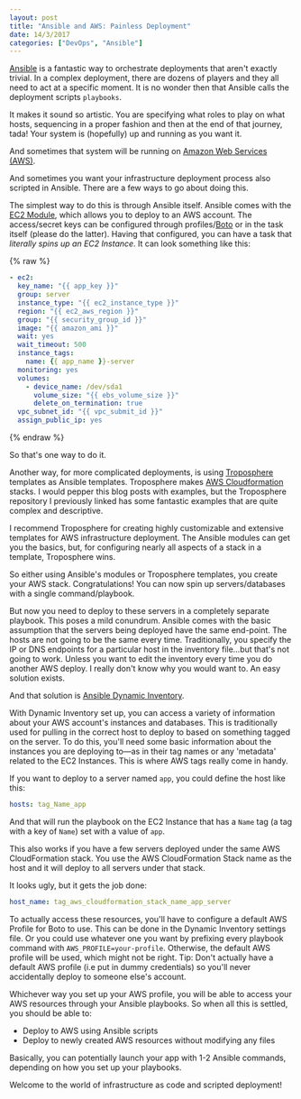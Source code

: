 ```yaml
---
layout: post
title: "Ansible and AWS: Painless Deployment"
date: 14/3/2017
categories: ["DevOps", "Ansible"]
---
```


[Ansible](https://www.ansible.com/) is a fantastic way to orchestrate deployments that aren't exactly trivial. In a complex deployment, there are dozens of players and they all need to act at a specific moment. It is no wonder then that Ansible calls the deployment scripts `playbooks`.

It makes it sound so artistic. You are specifying what roles to play on what hosts, sequencing in a proper fashion and then at the end of that journey, tada! Your system is (hopefully) up and running as you want it.

And sometimes that system will be running on [Amazon Web Services (AWS)](https://aws.amazon.com/).

And sometimes you want your infrastructure deployment process also scripted in Ansible. There are a few ways to go about doing this.

The simplest way to do this is through Ansible itself. Ansible comes with the [EC2 Module](http://docs.ansible.com/ansible/ec2_module.html), which allows you to deploy to an AWS account. The access/secret keys can be configured through profiles/[Boto](https://aws.amazon.com/sdk-for-python/) or in the task itself (please do the latter). Having that configured, you can have a task that *literally spins up an EC2 Instance*. It can look something like this:

{% raw  %}
```YAML
- ec2:
  key_name: "{{ app_key }}"
  group: server
  instance_type: "{{ ec2_instance_type }}"
  region: "{{ ec2_aws_region }}"
  group: "{{ security_group_id }}"
  image: "{{ amazon_ami }}"
  wait: yes
  wait_timeout: 500
  instance_tags:
    name: {{ app_name }}-server
  monitoring: yes
  volumes:
    - device_name: /dev/sda1
	  volume_size: "{{ ebs_volume_size }}"
      delete_on_termination: true
  vpc_subnet_id: "{{ vpc_submit_id }}"
  assign_public_ip: yes
```
{% endraw  %}

So that's one way to do it.

Another way, for more complicated deployments, is using [Troposphere](https://github.com/cloudtools/troposphere) templates as Ansible templates. Troposphere makes [AWS Cloudformation](https://aws.amazon.com/cloudformation/) stacks. I would pepper this blog posts with examples, but the Troposphere repository I previously linked has some fantastic examples that are quite complex and descriptive.

I recommend Troposphere for creating highly customizable and extensive templates for AWS infrastructure deployment. The Ansible modules can get you the basics, but, for configuring nearly all aspects of a stack in a template, Troposphere wins.

So either using Ansible's modules or Troposphere templates, you create your AWS stack. Congratulations! You can now spin up servers/databases with a single command/playbook.

But now you need to deploy to these servers in a completely separate playbook. This poses a mild conundrum. Ansible comes with the basic assumption that the servers being deployed have the same end-point. The hosts are not going to be the same every time. Traditionally, you specify the IP or DNS endpoints for a particular host in the inventory file...but that's not going to work. Unless you want to edit the inventory every time you do another AWS deploy. I really don't know why you would want to. An easy solution exists.

And that solution is [Ansible Dynamic Inventory](http://docs.ansible.com/ansible/intro_dynamic_inventory.html).

With Dynamic Inventory set up, you can access a variety of information about your AWS account's instances and databases. This is traditionally used for pulling in the correct host to deploy to based on something tagged on the server. To do this, you'll need some basic information about the instances you are deploying to—as in their tag names or any 'metadata' related to the EC2 Instances. This is where AWS tags really come in handy.

If you want to deploy to a server named `app`, you could define the host like this:

```YAML
hosts: tag_Name_app
```

And that will run the playbook on the EC2 Instance that has a `Name` tag (a tag with a key of `Name`) set with a value of `app`.

This also works if you have a few servers deployed under the same AWS CloudFormation stack. You use the AWS CloudFormation Stack name as the host and it will deploy to all servers under that stack.

It looks ugly, but it gets the job done:

```YAML
host_name: tag_aws_cloudformation_stack_name_app_server
```

To actually access these resources, you'll have to configure a default AWS Profile for Boto to use. This can be done in the Dynamic Inventory settings file. Or you could use whatever one you want by prefixing every playbook command with `AWS_PROFILE=your-profile`. Otherwise, the default AWS profile will be used, which might not be right. Tip: Don't actually have a default AWS profile (i.e put in dummy credentials) so you'll never accidentally deploy to someone else's account.

Whichever way you set up  your AWS profile, you will be able to access your AWS resources through your Ansible playbooks. So when all this is settled, you should be able to:

- Deploy to AWS using Ansible scripts
- Deploy to newly created AWS resources without modifying any files

Basically, you can potentially launch your app with 1-2 Ansible commands, depending on how you set up your playbooks.

Welcome to the world of infrastructure as code and scripted deployment!
